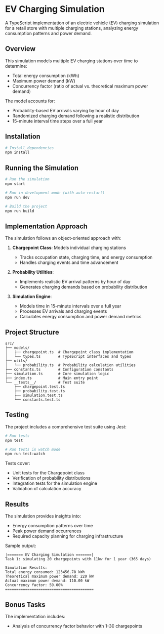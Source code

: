 # EV Charging Simulation

A TypeScript implementation of an electric vehicle (EV) charging simulation for a retail store with multiple charging stations, analyzing energy consumption patterns and power demand.

## Overview

This simulation models multiple EV charging stations over time to determine:

- Total energy consumption (kWh)
- Maximum power demand (kW)
- Concurrency factor (ratio of actual vs. theoretical maximum power demand)

The model accounts for:

- Probability-based EV arrivals varying by hour of day
- Randomized charging demand following a realistic distribution
- 15-minute interval time steps over a full year

## Installation

```bash
# Install dependencies
npm install
```

## Running the Simulation

```bash
# Run the simulation
npm start

# Run in development mode (with auto-restart)
npm run dev

# Build the project
npm run build
```

## Implementation Approach

The simulation follows an object-oriented approach with:

1. **Chargepoint Class**: Models individual charging stations

   - Tracks occupation state, charging time, and energy consumption
   - Handles charging events and time advancement

2. **Probability Utilities**:

   - Implements realistic EV arrival patterns by hour of day
   - Generates charging demands based on probability distribution

3. **Simulation Engine**:
   - Models time in 15-minute intervals over a full year
   - Processes EV arrivals and charging events
   - Calculates energy consumption and power demand metrics

## Project Structure

```
src/
├── models/
│   ├── chargepoint.ts  # Chargepoint class implementation
│   └── types.ts        # TypeScript interfaces and types
├── utils/
│   └── probability.ts  # Probability calculation utilities
├── constants.ts        # Configuration constants
├── simulation.ts       # Core simulation logic
├── index.ts            # Main entry point
└── __tests__/          # Test suite
    ├── chargepoint.test.ts
    ├── probability.test.ts
    ├── simulation.test.ts
    └── constants.test.ts
```

## Testing

The project includes a comprehensive test suite using Jest:

```bash
# Run tests
npm test

# Run tests in watch mode
npm run test:watch
```

Tests cover:

- Unit tests for the Chargepoint class
- Verification of probability distributions
- Integration tests for the simulation engine
- Validation of calculation accuracy

## Results

The simulation provides insights into:

- Energy consumption patterns over time
- Peak power demand occurrences
- Required capacity planning for charging infrastructure

Sample output:

```
|======= EV Charging Simulation =======|
Task 1: simulating 20 chargepoints with 11kw for 1 year (365 days)

Simulation Results:
Total energy consumed: 123456.78 kWh
Theoretical maximum power demand: 220 kW
Actual maximum power demand: 110.00 kW
Concurrency factor: 50.00%
========================================
```

## Bonus Tasks

The implementation includes:

- Analysis of concurrency factor behavior with 1-30 chargepoints

